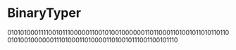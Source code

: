 # BinaryTyper
010101000111100101110000011001010010000001101100011010010110101101100101001000000111010001101000011010010111001100101110
